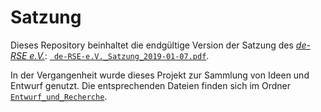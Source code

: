 # Satzung

Dieses Repository beinhaltet die endgültige Version der Satzung des [*de-RSE e.V.*](https://de-rse.org): [` de-RSE-e.V._Satzung_2019-01-07.pdf`](de-RSE-e.V._Satzung_2019-01-07.pdf).

In der Vergangenheit wurde dieses Projekt zur Sammlung von Ideen und Entwurf genutzt.
Die entsprechenden Dateien finden sich im Ordner [`Entwurf_und_Recherche`](Entwurf_und_Recherche/).
